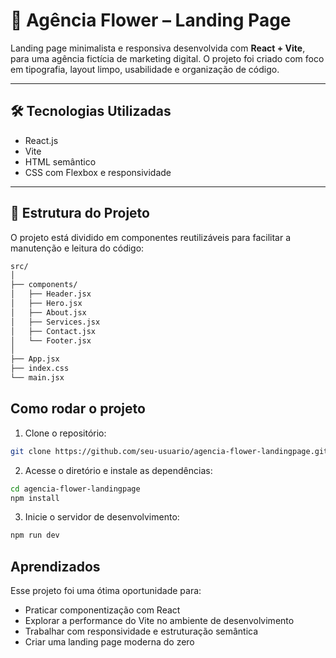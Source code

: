 # 🚀 Agência Flower – Landing Page

Landing page minimalista e responsiva desenvolvida com **React + Vite**, para uma agência fictícia de marketing digital. O projeto foi criado com foco em tipografia, layout limpo, usabilidade e organização de código.

---

## 🛠️ Tecnologias Utilizadas

- React.js
- Vite
- HTML semântico
- CSS com Flexbox e responsividade

---

## 📐 Estrutura do Projeto

O projeto está dividido em componentes reutilizáveis para facilitar a manutenção e leitura do código:

```bash
src/
│
├── components/
│   ├── Header.jsx
│   ├── Hero.jsx
│   ├── About.jsx
│   ├── Services.jsx
│   ├── Contact.jsx
│   └── Footer.jsx
│
├── App.jsx
├── index.css
└── main.jsx
```

## Como rodar o projeto

1. Clone o repositório:
```bash
git clone https://github.com/seu-usuario/agencia-flower-landingpage.git
```

2. Acesse o diretório e instale as dependências:
```bash
cd agencia-flower-landingpage
npm install
```

3. Inicie o servidor de desenvolvimento:
```bash
npm run dev
```
## Aprendizados
Esse projeto foi uma ótima oportunidade para:

- Praticar componentização com React
- Explorar a performance do Vite no ambiente de desenvolvimento
- Trabalhar com responsividade e estruturação semântica
- Criar uma landing page moderna do zero



